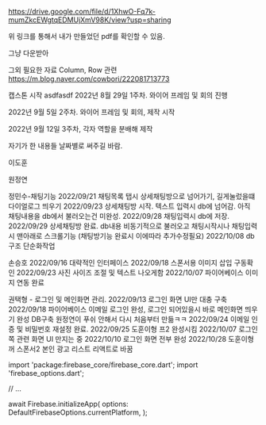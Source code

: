 https://drive.google.com/file/d/1XhwO-Fq7k-mumZkcEWgtqEDMUjXmV98K/view?usp=sharing

위 링크를 통해서 내가 만들었던 pdf를 확인할 수 있음.

그냥 다운받아

그외 필요한 자료
Column, Row 관련
https://m.blog.naver.com/cowbori/222081713773

캡스톤 시작
asdfasdf
2022년 8월 29일 1주차. 와이어 프레임 및 회의 진행

2022년 9월 5일  2주차. 와이어 프레임 및 회의, 제작 시작

2022년 9월 12일 3주차, 각자 역할을 분배해 제작



자기가 한 내용들 날짜별로 써주길 바람.



이도훈


원정연


정민수-채팅기능
2022/09/21 채팅목록 탭시 상세채팅방으로 넘어가기, 길게눌렀을떄 다이얼로그 띄우기
2022/09/23 상세채팅방 시작. 텍스트 입력시 db에 넘어감. 아직 채팅내용을 db에서 불러오는건 미완성.
2022/09/28 채팅입력시 db에 저장.
2022/09/29 상세채팅방 완료. db내용 비동기적으로 불러오고 채팅시작시나 채팅입력시 맨아래로 스크롤기능 (채팅방기능 완료시 이에따라 추가수정필요)
2022/10/08 db구조 단순화작업

손승호
2022/09/16 대략적인 인터페이스
2022/09/18 스폰서용 이미지 삽입 구동확인
2022/09/23 사진 사이즈 조절 및 텍스트 나오게함
2022/10/07 파이어베이스 이미지 연동 완료

권택형 - 로그인 및 메인화면 관리.
2022/09/13  로그인 화면 UI만 대충 구축
2022/09/18  파이어베이스 이메일 로그인 완성, 로그인 되어있을시 바로 메인화면 띄우기 완성
            DB구축 원정연이 푸쉬 안해서 다시 처음부터 만듦ㅋㅋ 
2022/09/24  이메일 인증 및 비밀번호 재설정 완료.
2022/09/25  도훈이형 프2 완성시킴
2022/10/07  로그인쪽 관련 화면 UI 만지는 중
2022/10/10  로그인 화면 전부 완성
2022/10/28  도훈이형꺼 스폰서2 본인 광고 리스트 리액트로 바꿈

import 'package:firebase_core/firebase_core.dart';
import 'firebase_options.dart';

// ...

await Firebase.initializeApp(
options: DefaultFirebaseOptions.currentPlatform,
);

